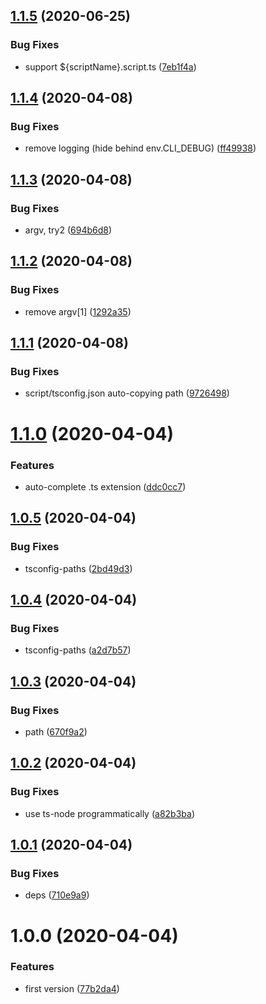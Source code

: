 ## [1.1.5](https://github.com/NaturalCycles/cli/compare/v1.1.4...v1.1.5) (2020-06-25)


### Bug Fixes

* support ${scriptName}.script.ts ([7eb1f4a](https://github.com/NaturalCycles/cli/commit/7eb1f4a86dd5a3b16aca32479a0805e582e0bcd5))

## [1.1.4](https://github.com/NaturalCycles/cli/compare/v1.1.3...v1.1.4) (2020-04-08)


### Bug Fixes

* remove logging (hide behind env.CLI_DEBUG) ([ff49938](https://github.com/NaturalCycles/cli/commit/ff4993811f7991413a07555f50534c37d795c3b4))

## [1.1.3](https://github.com/NaturalCycles/cli/compare/v1.1.2...v1.1.3) (2020-04-08)


### Bug Fixes

* argv, try2 ([694b6d8](https://github.com/NaturalCycles/cli/commit/694b6d84c9e272da6097ba4f71ec05b225c8ac88))

## [1.1.2](https://github.com/NaturalCycles/cli/compare/v1.1.1...v1.1.2) (2020-04-08)


### Bug Fixes

* remove argv[1] ([1292a35](https://github.com/NaturalCycles/cli/commit/1292a3536683748f53254c2b608ad5a1e5840d44))

## [1.1.1](https://github.com/NaturalCycles/cli/compare/v1.1.0...v1.1.1) (2020-04-08)


### Bug Fixes

* script/tsconfig.json auto-copying path ([9726498](https://github.com/NaturalCycles/cli/commit/9726498419d1b88b1bfd67be93252d12ff3f3ea2))

# [1.1.0](https://github.com/NaturalCycles/cli/compare/v1.0.5...v1.1.0) (2020-04-04)


### Features

* auto-complete .ts extension ([ddc0cc7](https://github.com/NaturalCycles/cli/commit/ddc0cc71b8313328d326c80313f0d263dbdfd015))

## [1.0.5](https://github.com/NaturalCycles/cli/compare/v1.0.4...v1.0.5) (2020-04-04)


### Bug Fixes

* tsconfig-paths ([2bd49d3](https://github.com/NaturalCycles/cli/commit/2bd49d3d405b9d38ee51eba4160d4eec2a83ee33))

## [1.0.4](https://github.com/NaturalCycles/cli/compare/v1.0.3...v1.0.4) (2020-04-04)


### Bug Fixes

* tsconfig-paths ([a2d7b57](https://github.com/NaturalCycles/cli/commit/a2d7b57dc196da34841b1d7a9ea743c857454e74))

## [1.0.3](https://github.com/NaturalCycles/cli/compare/v1.0.2...v1.0.3) (2020-04-04)


### Bug Fixes

* path ([670f9a2](https://github.com/NaturalCycles/cli/commit/670f9a26900a13c8a4b72ea0a44720389567d3e0))

## [1.0.2](https://github.com/NaturalCycles/cli/compare/v1.0.1...v1.0.2) (2020-04-04)


### Bug Fixes

* use ts-node programmatically ([a82b3ba](https://github.com/NaturalCycles/cli/commit/a82b3baa1028c2c559c03c78b1d84a836c08893b))

## [1.0.1](https://github.com/NaturalCycles/cli/compare/v1.0.0...v1.0.1) (2020-04-04)


### Bug Fixes

* deps ([710e9a9](https://github.com/NaturalCycles/cli/commit/710e9a97ea4ea3917d3ff9699fb9e471d2700edb))

# 1.0.0 (2020-04-04)


### Features

* first version ([77b2da4](https://github.com/NaturalCycles/cli/commit/77b2da408f223bcee961f85a829021dba8aff9d8))
